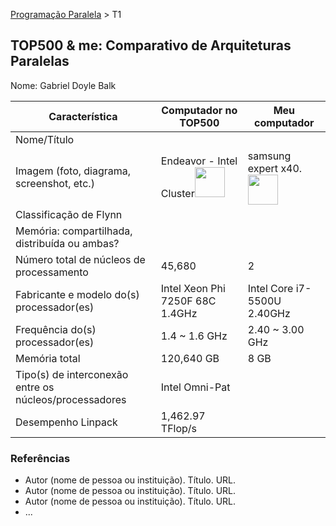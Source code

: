 [Programação Paralela](https://github.com/AndreaInfUFSM/elc139-2018a) > T1

## TOP500 & me: Comparativo de Arquiteturas Paralelas

Nome: Gabriel Doyle Balk

| Característica                                         | Computador no TOP500                                                                                                               | Meu computador                                                                                                                                                      |
| ------------------------------------------------------ | ---------------------------------------------------------------------------------------------------------------------------------- | ------------------------------------------------------------------------------------------------------------------------------------------------------------------- |
| Nome/Título                                            |                                                                                                                                    |                                                                                                                                                                     |
| Imagem (foto, diagrama, screenshot, etc.)              | Endeavor - Intel Cluster<img src="https://krishnaorg-ad70.kxcdn.com/wp-content/uploads/2004/07/NASA-Supercomputer.jpg" width="48"> | samsung expert x40. <img src="http://s2.glbimg.com/UO5Xtns-pMgFVzPurvAIaiebPM0=/695x0/s.glbimg.com/po/tt2/f/original/2016/10/03/samsung-expert-x40.jpg" width="48"> |
| Classificação de Flynn                                 |                                                                                                                                    |                                                                                                                                                                     |
| Memória: compartilhada, distribuída ou ambas?          |                                                                                                                                    |                                                                                                                                                                     |
| Número total de núcleos de processamento               | 45,680                                                                                                                             | 2                                                                                                                                                                   |
| Fabricante e modelo do(s) processador(es)              | Intel Xeon Phi 7250F 68C 1.4GHz                                                                                                    | Intel Core i7-5500U 2.40GHz                                                                                                                                         |
| Frequência do(s) processador(es)                       | 1.4 ~ 1.6 GHz                                                                                                                      | 2.40 ~ 3.00 GHz                                                                                                                                                     |
| Memória total                                          | 120,640 GB                                                                                                                         | 8 GB                                                                                                                                                                |
| Tipo(s) de interconexão entre os núcleos/processadores | Intel Omni-Pat                                                                                                                     |                                                                                                                                                                     |
| Desempenho Linpack                                     | 1,462.97 TFlop/s                                                                                                                   |                                                                                                                                                                     |

### Referências

- Autor (nome de pessoa ou instituição). Título. URL.
- Autor (nome de pessoa ou instituição). Título. URL.
- Autor (nome de pessoa ou instituição). Título. URL.
- ...
